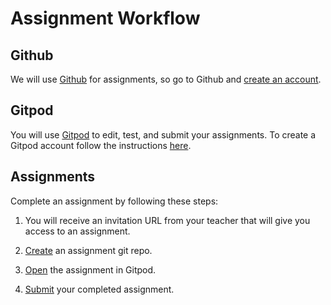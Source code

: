 # Assignment Workflow

## Github
We will use [Github](https://github.com) for assignments, so go to 
Github and [create an account](https://github.com/join?source=header-home).

## Gitpod
You will use [Gitpod](https://gitpod.io) to edit, test, and submit your assignments.
To create a Gitpod account follow the instructions [here](../assignments/setup-gitpod). 

## Assignments
Complete an assignment by following these steps:

1) You will receive an invitation URL from your teacher that will give you access to an assignment.

2) [Create](../assignments/create-assignment) an assignment git repo.

3) [Open](../assignments/open-gitpod) the assignment in Gitpod.

4) [Submit](../assignments/submit-assignment) your completed assignment.